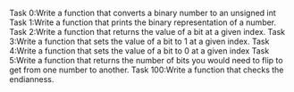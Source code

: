 Task 0:Write a function that converts a binary number to an unsigned int
Task 1:Write a function that prints the binary representation of a number.
Task 2:Write a function that returns the value of a bit at a given index.
Task 3:Write a function that sets the value of a bit to 1 at a given index.
Task 4:Write a function that sets the value of a bit to 0 at a given index
Task 5:Write a function that returns the number of bits you would need to flip to get from one number to another.
Task 100:Write a function that checks the endianness.
